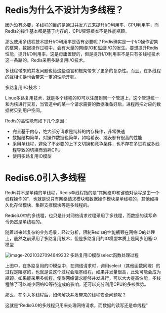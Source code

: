 # Redis为什么不设计为多线程？

因为没有必要，多线程的目的是通过并发方式来提升I/O利用率、CPU利用率，而Redis的操作基本都是基于内存的，CPU资源根本不是性能瓶颈。

那么使用多线程技术提升I/O利用率是否有必要呢？Redis确实是一个I/O操作密集的框架，数据操作过程中，会有大量的网络I/O和磁盘I/O的发生。要想提升Redis性能，提升I/O利用率，这是毋庸置疑的，但是提升I/O利用率不是只有多线程技术这一条路的。Redis采用多路复用I/O技术。

多线程带来的并发问题也给这些语言和框架带来了更多的复杂性。而且，在多线程的互相切换也会带来一定的性能开销。

多路复用I/O技术：

Linux多路复用技术，就是多个线程的IO可以注册到同一个管道上，这个管道统一和内核进行交互，当管道中的某一个请求需要的数据准备好后，进程再把对应的数据拷贝到用户空间。

Redis的高性能有如下几个原因：

- 完全基于内存，绝大部分请求是纯粹的内存操作，非常快速
- 数据结构简单，对操作数据也简单，如哈希表、跳表都有很高的性能
- 采用单线程，避免了不必要的上下文切换和竞争条件，也不存在多进程或多线程导致的切换而消耗CPU
- 使用多路复用IO模型

# Redis6.0引入多线程

Redis并不是单纯的单线程，Redis单线程指的是“其网络IO和键值对读写是由一个线程操作的”，也就是说只有网络请求模块和数据操作模块是单线程的，其他如持久化存储模块、集群支撑模块等是多线程的。

Redis6.0中的多线程，也只是针对网络请求过程采用了多线程，而数据的读写命令仍然是单线程的。

随着越来越复杂的业务场景，经过分析，限制Redis的性能瓶颈在网络IO的处理上，虽然之前采用了多路复用技术，但是多路复用的IO模型本质上是同步阻塞IO模型

![image-20210327094649232](D:\WorkSpace\Java\Redis\浅谈redis.assets\image-20210327094649232.png)
										多路复用IO模型select函数处理过程

上图中，在多路复用的IO模型中，在网络请求时，调用select（其他函数同理）的过程是阻塞的，也就是说这个过程会阻塞线程，如果并发量很高，此处可能会成为瓶颈。如果能采用多线程，使得网络请求能够并发进行，可以大大提高性能，多线程除了可以减少网络IO等待造成的影响，还可以充分利用CPU的多核优势。

那么，在引入多线程后，如何解决并发带来的线程安全问题呢？

这就是“Redis6.0的多线程只用来处理网络请求，而数据的读写还是单线程”



